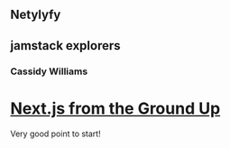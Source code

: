 ## Netylyfy
## jamstack explorers
### Cassidy Williams
# [Next.js from the Ground Up](https://explorers.netlify.com/learn/nextjs)

Very good point to start!
